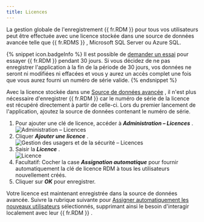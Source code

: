 ```yaml
---
title: Licences
---
```

La gestion globale de l'enregistrement {{ fr.RDM }} pour tous vos utilisateurs peut être effectuée avec une licence stockée dans une source de données avancée telle que {{ fr.RDMS }} , Microsoft SQL Server ou Azure SQL.  

{% snippet icon.badgeInfo %} 
Il est possible de [demander un essai](/fr/rdm/windows/installation/client/registration/trial-request/) pour essayer {{ fr.RDM }} pendant 30 jours. Si vous décidez de ne pas enregistrer l'application à la fin de la période de 30 jours, vos données ne seront ni modifiées ni effacées et vous y aurez un accès complet une fois que vous aurez fourni un numéro de série valide. 
{% endsnippet %}
 
Avec la licence stockée dans une [Source de données avancée](/fr/rdm/windows/data-sources/data-sources-types/advanced-data-sources/) , il n'est plus nécessaire d'enregistrer {{ fr.RDM }} car le numéro de série de la licence est récupéré directement à partir de celle-ci. Lors du premier lancement de l'application, ajoutez la source de données contenant le numéro de série.  

1. Pour ajouter une clé de licence, accéder à ***Administration – Licences*** .  
![Administration – Licences](/img/fr/rdm/windows/clip3417.png) 
1. Cliquer ***Ajouter une licence*** .  
![Gestion des usagers et de la sécurité – Licences](/img/fr/rdm/windows/RdmWin4118.png) 
1. Saisir la ***Licence*** .  
![Licence](/img/fr/rdm/windows/RdmWin4000.png) 
1. Facultatif: Cocher la case ***Assignation automatique*** pour fournir automatiquement la clé de licence RDM à tous les utilisateurs nouvellement créés. 
1. Cliquer sur ***OK*** pour enregistrer. 

Votre licence est maintenant enregistrée dans la source de données avancée. Suivre la rubrique suivante pour [Assigner automatiquement les nouveaux utilisateurs](/fr/rdm/windows/commands/administration/management/licenses/assign/) sélectionnés, supprimant ainsi le besoin d'interagir localement avec leur {{ fr.RDM }} . 


